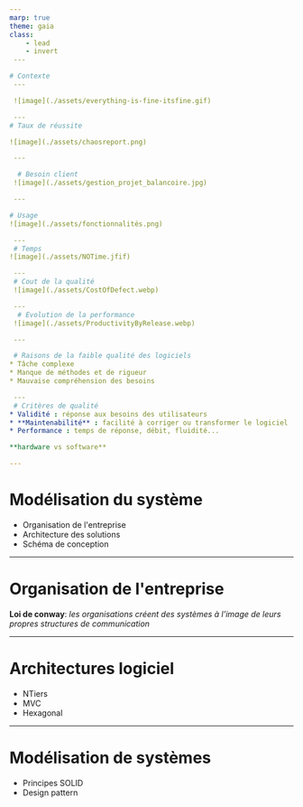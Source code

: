 ```yaml
---
marp: true
theme: gaia
class:
    - lead
    - invert
 ---

# Contexte
 ---

 ![image](./assets/everything-is-fine-itsfine.gif)

 ---
# Taux de réussite

![image](./assets/chaosreport.png)

 ---

  # Besoin client
 ![image](./assets/gestion_projet_balancoire.jpg)

 ---

# Usage
![image](./assets/fonctionnalités.png)

 ---
 # Temps
![image](./assets/NOTime.jfif)

 ---
 # Cout de la qualité
 ![image](./assets/CostOfDefect.webp)

 ---
  # Evolution de la performance
 ![image](./assets/ProductivityByRelease.webp)

 ---

 # Raisons de la faible qualité des logiciels
* Tâche complexe
* Manque de méthodes et de rigueur
* Mauvaise compréhension des besoins

 ---
 # Critères de qualité
* Validité : réponse aux besoins des utilisateurs
* **Maintenabilité** : facilité à corriger ou transformer le logiciel
* Performance : temps de réponse, débit, fluidité...

**hardware vs software**

---
```

# Modélisation du système

* Organisation de l'entreprise
* Architecture des solutions
* Schéma de conception

 ---
 # Organisation de l'entreprise

**Loi de conway**:
 _les organisations créent des systèmes à l’image de leurs propres structures de communication_

 ---

 # Architectures logiciel

* NTiers
* MVC
* Hexagonal

--- 
# Modélisation de systèmes
   
 * Principes SOLID
 * Design pattern

 
